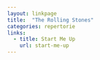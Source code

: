 ```yaml
---
layout: linkpage
title:  "The Rolling Stones"
categories: repertorie
links:
  - title: Start Me Up
    url: start-me-up
---
```

